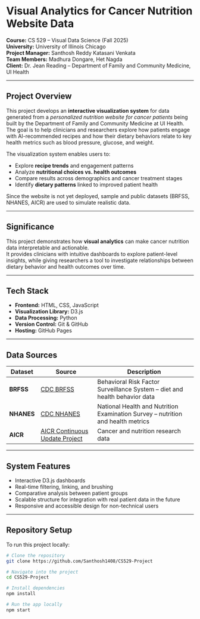 # Visual Analytics for Cancer Nutrition Website Data

**Course:** CS 529 – Visual Data Science (Fall 2025)  
**University:** University of Illinois Chicago  
**Project Manager:** Santhosh Reddy Katasani Venkata  
**Team Members:** Madhura Dongare, Het Nagda  
**Client:** Dr. Jean Reading – Department of Family and Community Medicine, UI Health  

---

## Project Overview

This project develops an **interactive visualization system** for data generated from a *personalized nutrition website for cancer patients* being built by the Department of Family and Community Medicine at UI Health.  
The goal is to help clinicians and researchers explore how patients engage with AI-recommended recipes and how their dietary behaviors relate to key health metrics such as blood pressure, glucose, and weight.

The visualization system enables users to:
- Explore **recipe trends** and engagement patterns  
- Analyze **nutritional choices vs. health outcomes**  
- Compare results across demographics and cancer treatment stages  
- Identify **dietary patterns** linked to improved patient health  

Since the website is not yet deployed, sample and public datasets (BRFSS, NHANES, AICR) are used to simulate realistic data.

---

## Significance

This project demonstrates how **visual analytics** can make cancer nutrition data interpretable and actionable.  
It provides clinicians with intuitive dashboards to explore patient-level insights, while giving researchers a tool to investigate relationships between dietary behavior and health outcomes over time.

---

## Tech Stack

- **Frontend:** HTML, CSS, JavaScript  
- **Visualization Library:** D3.js  
- **Data Processing:** Python  
- **Version Control:** Git & GitHub  
- **Hosting:** GitHub Pages  

---

## Data Sources

| Dataset | Source | Description |
|----------|---------|-------------|
| **BRFSS** | [CDC BRFSS](https://www.cdc.gov/brfss/annual_data/annual_data.htm) | Behavioral Risk Factor Surveillance System – diet and health behavior data |
| **NHANES** | [CDC NHANES](https://www.cdc.gov/nchs/nhanes/index.html) | National Health and Nutrition Examination Survey – nutrition and health metrics |
| **AICR** | [AICR Continuous Update Project](https://www.aicr.org/research/the-continuous-update-project/) | Cancer and nutrition research data |

---

## System Features

- Interactive D3.js dashboards  
- Real-time filtering, linking, and brushing  
- Comparative analysis between patient groups  
- Scalable structure for integration with real patient data in the future  
- Responsive and accessible design for non-technical users  

---

## Repository Setup

To run this project locally:

```bash
# Clone the repository
git clone https://github.com/Santhosh1408/CS529-Project

# Navigate into the project
cd CS529-Project

# Install dependencies
npm install

# Run the app locally
npm start
